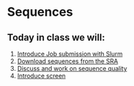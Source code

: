 # Sequences


## Today in class we will:


1. [Introduce Job submission with Slurm](SLURM.md)
2. [Download sequences from the SRA](DOWNLOAD.md)
3. [Discuss and work on sequence quality](QUALITY.md)
4. [Introduce screen](SCREEN.md)
